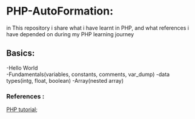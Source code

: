 # PHP-AutoFormation:
in This repository i share what i have learnt in PHP, and what references i have depended on during my PHP learning journey  
## Basics: 
-Hello World  
-Fundamentals(variables, constants, comments, var_dump)
-data types(intg, float, boolean)
-Array(nested array)





### References :  
[PHP tutorial](https://www.phptutorial.net/);